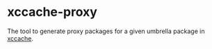 # xccache-proxy

The tool to generate proxy packages for a given umbrella package in [xccache](https://github.com/trinhngocthuyen/xccache).
